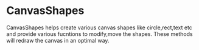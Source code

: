 CanvasShapes
============
CanvasShapes helps create various canvas shapes like circle,rect,text etc and provide various fucntions to modify,move the shapes.
These methods will redraw the canvas in an optimal way.

